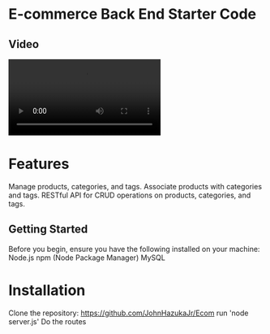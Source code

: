 # E-commerce Back End Starter Code

## Video
<video src="20240109-0614-54.4145564.mp4" controls title="Title"></video>

# Features
Manage products, categories, and tags.
Associate products with categories and tags.
RESTful API for CRUD operations on products, categories, and tags.
## Getting Started
Before you begin, ensure you have the following installed on your machine:
Node.js
npm (Node Package Manager)
MySQL
# Installation
Clone the repository: https://github.com/JohnHazukaJr/Ecom
run 'node server.js'
 Do the routes
